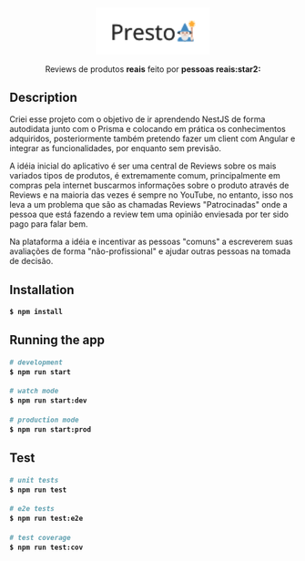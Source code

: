 <p align="center">
  <img src="./presto.svg" width="200" alt="Nest Logo" />
</p>

[circleci-image]: https://img.shields.io/circleci/build/github/nestjs/nest/master?token=abc123def456
[circleci-url]: https://circleci.com/gh/nestjs/nest

  <p align="center">Reviews de produtos <strong>reais</strong> feito por <strong>pessoas reais:star2:<strong></strong></p>
    
  <!--[![Backers on Open Collective](https://opencollective.com/nest/backers/badge.svg)](https://opencollective.com/nest#backer)
  [![Sponsors on Open Collective](https://opencollective.com/nest/sponsors/badge.svg)](https://opencollective.com/nest#sponsor)-->

<h2>Description</h2>

<p style="font-weight: lighter">Criei esse projeto com o objetivo de ir aprendendo NestJS de forma autodidata junto com o Prisma e colocando em prática os conhecimentos adquiridos, posteriormente também pretendo fazer um client com Angular e integrar as funcionalidades, por enquanto sem previsão.</p>

<p style="font-weight: lighter">A idéia inicial do aplicativo é ser uma central de Reviews sobre os mais variados tipos de produtos, é extremamente comum, principalmente em compras pela internet buscarmos informações sobre o produto através de Reviews e na maioria das vezes é sempre no YouTube, no entanto, isso nos leva a um problema que são as chamadas Reviews "Patrocinadas" onde a pessoa que está fazendo a review tem uma opinião enviesada por ter sido pago para falar bem. </p>

<p style="font-weight: lighter">Na plataforma a idéia e incentivar as pessoas "comuns" a escreverem suas avaliações de forma "não-profissional" e ajudar outras pessoas na tomada de decisão.

## Installation

```bash
$ npm install
```

## Running the app

```bash
# development
$ npm run start

# watch mode
$ npm run start:dev

# production mode
$ npm run start:prod
```

## Test

```bash
# unit tests
$ npm run test

# e2e tests
$ npm run test:e2e

# test coverage
$ npm run test:cov
```

